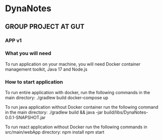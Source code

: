 # DynaNotes

## GROUP PROJECT AT GUT

### APP v1


### What you will need
To run application on your machine, you will need Docker container management toolkit, Java 17 and Node.js

### How to start application
To run entire application with docker, run the following commands in the main directory:
./gradlew build
docker-compose up

To run java application without Docker container run the following command in the main directory:
./gradlew build && java -jar build/libs/DynaNotes-0.0.1-SNAPSHOT.jar

To run react application without Docker run the following commands in src/main/webApp directory:
npm install
npm start
